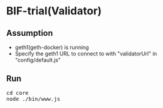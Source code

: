 <!--
 Copyright 2019-2020 Fujitsu Laboratories Ltd.
 SPDX-License-Identifier: Apache-2.0
 
 README.md
-->
# BIF-trial(Validator)

## Assumption
- geth1(geth-docker) is running
- Specify the geth1 URL to connect to with "validatorUrl" in "config/default.js"

## Run
<pre>
cd core
node ./bin/www.js 
</pre>
